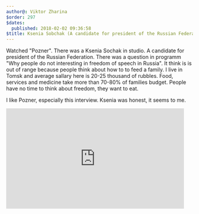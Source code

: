 ```yaml
---
author@: Viktor Zharina
$order: 297
$dates:
  published: 2018-02-02 09:36:58
$title: Ksenia Sobchak (A candidate for president of the Russian Federation) is a guest of Pozner.
---
```

Watched "Pozner". There was a Ksenia Sochak in studio. A candidate for president of the Russian Federation. There was a question in programm "Why people do not interesting in freedom of speech in Russia". It think is is out of range because people think about how to to feed a family. I live in Tomsk and average sallary here is 20-25 thousand of rubbles. Food, services and medicine take more than 70-80% of families budget. People have no time to think about freedom, they want to eat.

I like Pozner, especially this interview. Ksenia was honest, it seems to me.

<iframe allowfullscreen="" frameborder="0" height="270" src="https://www.youtube.com/embed/t_Xra_HN8a8" width="480"></iframe>
